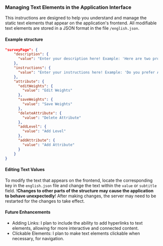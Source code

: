 ### Managing Text Elements in the Application Interface

This instructions are designed to help you understand and manage the static text elements that appear on the application's frontend. All modifiable text elements are stored in a JSON format in the file `/english.json`.

#### Example structure

```json
"surveyPage": {
    "description": {
      "value": "Enter your description here! Example: 'Here are two profiles A and B.'"
    },
    "instructions": {
      "value": "Enter your instructions here! Example: 'Do you prefer A or B?'"
    },
    "attribute": {
      "editWeights": {
        "value": "Edit Weights"
      },
      "saveWeights": {
        "value": "Save Weights"
      },
      "deleteAttribute": {
        "value": "Delete Attribute"
      },
      "addLevel": {
        "value": "Add Level"
      },
      "addAttribute": {
        "value": "Add Attribute"
      }
    }
}
```

#### Editing Text Values

To modify the text that appears on the frontend, locate the corresponding key in the `english.json` file and change the text within the `value` or `subtitle` field. !**Changes to other parts of the structure may cause the application to behave unexpectedly**! After making changes, the server may need to be restarted for the changes to take effect.

#### Future Enhancements

- Adding Links: I plan to include the ability to add hyperlinks to text elements, allowing for more interactive and connected content.
- Clickable Elements: I plan to make text elements clickable when necessary, for navigation.
